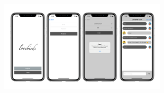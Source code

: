 ![alt text](https://github.com/ameliacitradewi/LovebirdsChatApp/blob/main/Documentation/Lovebirds%20Chat%20App.png)
